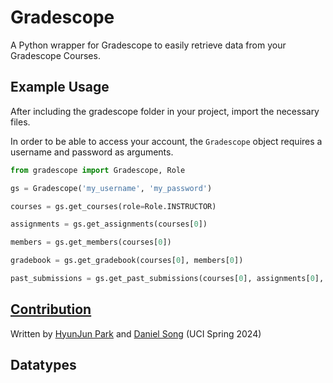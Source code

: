 # Gradescope
A Python wrapper for Gradescope to easily retrieve data from your Gradescope Courses.

## Example Usage

After including the gradescope folder in your project, import the necessary files.

In order to be able to access your account, the `Gradescope` object requires a username and password as arguments.

```py
from gradescope import Gradescope, Role

gs = Gradescope('my_username', 'my_password')

courses = gs.get_courses(role=Role.INSTRUCTOR)

assignments = gs.get_assignments(courses[0])

members = gs.get_members(courses[0])

gradebook = gs.get_gradebook(courses[0], members[0])

past_submissions = gs.get_past_submissions(courses[0], assignments[0], members[0])
```

## [Contribution](https://github.com/Teaching-and-Learning-in-Computing/Gradescope/graphs/contributors)
Written by [HyunJun Park](https://github.com/Nitro1231) and [Daniel Song](https://github.com/dan2972) (UCI Spring 2024)


## Datatypes
```python

```